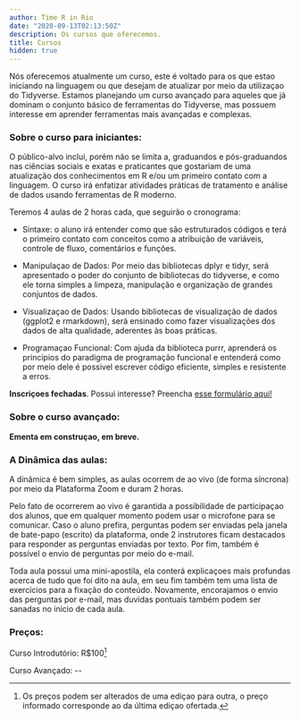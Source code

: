 ```yaml
---
author: Time R in Rio
date: "2020-09-13T02:13:50Z"
description: Os cursos que oferecemos.
title: Cursos
hidden: true
---
```


Nós oferecemos atualmente um curso, este é voltado para os que estao iniciando na linguagem ou que desejam de atualizar por meio da utilizaçao do Tidyverse. Estamos planejando um curso avançado para aqueles que já dominam o conjunto básico de ferramentas do Tidyverse, mas possuem interesse em aprender ferramentas mais avançadas e complexas.

### Sobre o curso para iniciantes:

O público-alvo inclui, porém não se limita a, graduandos e pós-graduandos nas ciências sociais e exatas e praticantes que gostariam de uma atualização dos conhecimentos em R e/ou um primeiro contato com a linguagem. O curso irá enfatizar atividades práticas de tratamento e análise de dados usando ferramentas de R moderno.

Teremos 4 aulas de 2 horas cada, que seguirão o cronograma:

-   Sintaxe: o aluno irá entender como que são estruturados códigos e terá o primeiro contato com conceitos como a atribuição de variáveis, controle de fluxo, comentários e funções.

-   Manipulaçao de Dados: Por meio das bibliotecas dplyr e tidyr, será apresentado o poder do conjunto de bibliotecas do tidyverse, e como ele torna simples a limpeza, manipulação e organização de grandes conjuntos de dados.

-   Visualizaçao de Dados: Usando bibliotecas de visualização de dados (ggplot2 e rmarkdown), será ensinado como fazer visualizações dos dados de alta qualidade, aderentes às boas práticas.

-   Programaçao Funcional: Com ajuda da biblioteca purrr, aprenderá os princípios do paradigma de programação funcional e entenderá como por meio dele é possivel escrever código eficiente, simples e resistente a erros.

**Inscriçoes fechadas**. Possui interesse? Preencha [esse formulário aqui!](https://forms.gle/gHNiQdjLBLLBZBJT7)

### Sobre o curso avançado:

**Ementa em construçao, em breve.**

### A Dinâmica das aulas:

A dinâmica é bem simples, as aulas ocorrem de ao vivo (de forma síncrona) por meio da Plataforma Zoom e duram 2 horas.

Pelo fato de ocorrerem ao vivo é garantida a possibilidade de participaçao dos alunos, que em qualquer momento podem usar o microfone para se comunicar. Caso o aluno prefira, perguntas podem ser enviadas pela janela de bate-papo (escrito) da plataforma, onde 2 instrutores ficam destacados para responder as perguntas enviadas por texto. Por fim, também é possível o envio de perguntas por meio do e-mail.

Toda aula possui uma mini-apostila, ela conterá explicaçoes mais profundas acerca de tudo que foi dito na aula, em seu fim também tem uma lista de exercícios para a fixação do conteúdo. Novamente, encorajamos o envio das perguntas por e-mail, mas duvidas pontuais também podem ser sanadas no inicio de cada aula.

### Preços:

Curso Introdutório: R\$100[^1]

[^1]: Os preços podem ser alterados de uma ediçao para outra, o preço informado corresponde ao da última ediçao ofertada.

Curso Avançado: --
